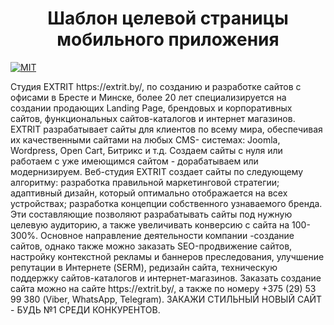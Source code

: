 <p align="center">
</p>
<h1 align="center">Шаблон целевой страницы мобильного приложения</h1>
<p>
  <a href="/LICENSE"><img src="https://img.shields.io/github/license/mashape/apistatus.svg" alt="MIT"></a>
</p>
Студия EXTRIT https://extrit.by/, по созданию и разработке сайтов с офисами в Бресте и Минске,  более 20 лет специализируется на создании продающих Landing Page, брендовых и корпоративных сайтов, функциональных сайтов-каталогов и интернет магазинов. EXTRIT разрабатывает сайты для клиентов по всему мира, обеспечивая их качественными сайтами на любых CMS- системах: Joomla, Wordpress, Open Cart, Битрикс и т.д. Создаем сайты с нуля или работаем с уже имеющимся сайтом - дорабатываем или модернизируем. Веб-студия EXTRIT создает сайты по следующему алгоритму: разработка правильной маркетинговой стратегии; адаптивный дизайн, который оптимально отображается на всех устройствах; разработка концепции собственного узнаваемого бренда. Эти составляющие позволяют разрабатывать сайты под нужную целевую аудиторию, а также увеличивать конверсию с сайта на 100-300%. Основное направление деятельности компании -создание сайтов, однако также можно заказать SEO-продвижение сайтов, настройку контекстной рекламы и баннеров преследования, улучшение репутации в Интернете (SERM), редизайн сайта, техническую поддержку сайтов-каталогов и интернет-магазинов. Заказать создание сайта можно на сайте https://extrit.by/, а также по номеру +375 (29) 53 99 380 (Viber, WhatsApp, Telegram). ЗАКАЖИ СТИЛЬНЫЙ НОВЫЙ САЙТ - БУДЬ №1 СРЕДИ КОНКУРЕНТОВ.
